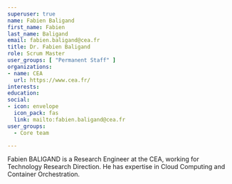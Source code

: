 ```yaml
---
superuser: true
name: Fabien Baligand
first_name: Fabien
last_name: Baligand
email: fabien.baligand@cea.fr
title: Dr. Fabien Baligand
role: Scrum Master
user_groups: [ "Permanent Staff" ]
organizations:
- name: CEA
  url: https://www.cea.fr/
interests:
education:
social:
- icon: envelope
  icon_pack: fas
  link: mailto:fabien.baligand@cea.fr
user_groups:
  - Core team

---
```

Fabien BALIGAND is a Research Engineer at the CEA, working for Technology Research Direction. He has expertise in Cloud Computing and Container Orchestration.